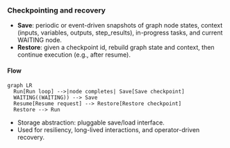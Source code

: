 ### Checkpointing and recovery

- **Save**: periodic or event-driven snapshots of graph node states, context (inputs, variables, outputs, step_results), in-progress tasks, and current WAITING node.
- **Restore**: given a checkpoint id, rebuild graph state and context, then continue execution (e.g., after resume).

#### Flow
```mermaid
graph LR
  Run[Run loop] -->|node completes| Save[Save checkpoint]
  WAITING((WAITING)) --> Save
  Resume[Resume request] --> Restore[Restore checkpoint]
  Restore --> Run
```

- Storage abstraction: pluggable save/load interface.
- Used for resiliency, long-lived interactions, and operator-driven recovery.
